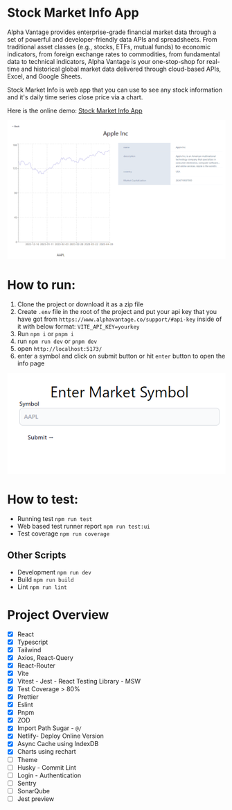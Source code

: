 # Stock Market Info App

Alpha Vantage provides enterprise-grade financial market data through a set of powerful and developer-friendly data APIs and spreadsheets. From traditional asset classes (e.g., stocks, ETFs, mutual funds) to economic indicators, from foreign exchange rates to commodities, from fundamental data to technical indicators, Alpha Vantage is your one-stop-shop for real-time and historical global market data delivered through cloud-based APIs, Excel, and Google Sheets.

Stock Market Info is web app that you can use to see any stock information and it's daily time series close price via a chart.

Here is the online demo: [Stock Market Info App](https://alpha-vantage-stock-info.netlify.app/)

<a href="https://alpha-vantage-stock-info.netlify.app/" target="_blank">
<img src="/public/stock-info.png"/>
</a>

# How to run:

1. Clone the project or download it as a zip file
2. Create `.env` file in the root of the project and put your api key that you have got from `https://www.alphavantage.co/support/#api-key` inside of it with below format: `VITE_API_KEY=yourkey`
3. Run `npm i` or `pnpm i`
4. run `npm run dev` or `pnpm dev`
5. open `http://localhost:5173/`
6. enter a symbol and click on submit button or hit `enter` button to open the info page

<img src="/public/form.png"/>

# How to test:

- Running test `npm run test`
- Web based test runner report `npm run test:ui`
- Test coverage `npm run coverage`

## Other Scripts

- Development `npm run dev`
- Build `npm run build`
- Lint `npm run lint`

# Project Overview

- [x] React
- [x] Typescript
- [x] Tailwind
- [x] Axios, React-Query
- [x] React-Router
- [x] Vite
- [x] Vitest - Jest - React Testing Library - MSW
- [x] Test Coverage > 80%
- [x] Prettier
- [x] Eslint
- [x] Pnpm
- [x] ZOD
- [x] Import Path Sugar - `@/`
- [x] Netlify- Deploy Online Version
- [x] Async Cache using IndexDB
- [x] Charts using rechart
- [ ] Theme
- [ ] Husky - Commit Lint
- [ ] Login - Authentication
- [ ] Sentry
- [ ] SonarQube
- [ ] Jest preview
